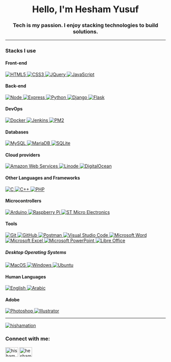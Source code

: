 <h1 align="center">Hello, I'm Hesham Yusuf</h1>
<h3 align="center">Tech is my passion. I enjoy stacking technologies to build solutions.</h3>

---

### Stacks I use

#### Front-end

<a href='https://html.com/html5/'>
  <img
    alt='HTML5'
    src='https://img.shields.io/static/v1?logo=HTML5&label=%20&message=HTML%205&color=black'
  />
</a>
<a href='https://css3.com/'>
  <img
    alt='CSS3'
    src='https://img.shields.io/static/v1?logo=CSS3&label=%20&message=CSS%203&color=black&logoColor=1572B6'
  />
</a>
<a href='https://jquery.com/'>
  <img
    alt='JQuery'
    src='https://img.shields.io/static/v1?logo=JQuery&label=%20&message=JQuery&color=black'
  />
</a>

<a href='https://www.javascript.com/'>
  <img
    alt='JavaScript'
    src='https://img.shields.io/static/v1?logo=JavaScript&label=%20&message=JavaScript&color=black'
  />
</a>

#### Back-end

<a href='https://nodejs.org/'>
  <img
    alt='Node'
    src='https://img.shields.io/static/v1?logo=Node.JS&label=%20&message=Node&color=black'
  />
</a>
<a href='http://expressjs.com/'>
  <img
    alt='Express'
    src='https://img.shields.io/static/v1?logo=Express&label=%20&message=Express&color=black'
  />
</a>
<a href='https://www.python.org/'>
  <img
    alt='Python'
    src='https://img.shields.io/static/v1?logo=Python&label=%20&message=Python&color=black'
  />
</a>
<a href='https://www.djangoproject.com/'>
  <img
    alt='Django'
    src='https://img.shields.io/static/v1?logo=Django&label=%20&message=Django&color=black&logoColor=092E20'
  />
</a>
<a href='https://flask.palletsprojects.com/'>
  <img
    alt='Flask'
    src='https://img.shields.io/static/v1?logo=Flask&label=%20&message=Flask&color=black'
  />
</a>




#### DevOps
<a href='https://www.docker.com/'>
  <img
    alt='Docker'
    src='https://img.shields.io/static/v1?logo=Docker&label=%20&message=Docker&color=black'
  />
</a>
<a href='https://www.jenkins.io/'>
  <img
    alt='Jenkins'
    src='https://img.shields.io/static/v1?logo=Jenkins&label=%20&message=Jenkins&color=black'
  />
</a>
<a href='https://pm2.keymetrics.io/'>
  <img
    alt='PM2'
    src='https://img.shields.io/static/v1?logo=pm2&label=%20&message=pm2&color=black'
  />
</a>


#### Databases

<a href='https://www.mysql.com/'>
  <img
    alt='MySQL'
    src='https://img.shields.io/static/v1?logo=MySQL&label=%20&message=MySQL&color=black'
  />
</a>

<a href='https://mariadb.org/'>
  <img
    alt='MariaDB'
    src='https://img.shields.io/static/v1?logo=MariaDB&label=%20&message=MariaDB&color=black&logoColor=white'
  />
</a>

<a href='https://sqlite.org/index.html'>
  <img
    alt='SQLite'
    src='https://img.shields.io/static/v1?logo=SQLite&label=%20&message=SQLite&color=black&logoColor=003B57'
  />
</a>

#### Cloud providers
<a href='https://www.aws.com'>
  <img
    alt='Amazon Web Services'
    src='https://img.shields.io/static/v1?logo=amazonaws&label=%20&message=AWS&color=black'
  />
</a>

<a href='https://www.linode.com'>
  <img
    alt='Linode'
    src='https://img.shields.io/static/v1?logo=linode&label=%20&message=Linode&color=black'
  />
</a>


<a href='https://www.digitalocean.com'>
  <img
    alt='DigitalOcean'
    src='https://img.shields.io/static/v1?logo=digitalocean&label=%20&message=DigitalOcean&color=black'
  />
</a>


#### Other Languages and Frameworks

<a href='https://www.iso.org/standard/74528.html'>
  <img
    alt='C'
    src='https://img.shields.io/static/v1?logo=C&label=%20&message=C&color=black'
  />
</a>

<a href='https://cplusplus.com/'>
  <img
    alt='C++'
    src='https://img.shields.io/badge/-c++-black?logo=c%2B%2B&message=C%2B%2B'
  />
</a>

<a href='https://www.php.net/'>
  <img
    alt='PHP'
    src='https://img.shields.io/static/v1?logo=php&label=%20&message=php&color=black'
  />
</a>



#### Microcontrollers

<a href='https://www.arduino.cc/'>
  <img
    alt='Arduino'
    src='https://img.shields.io/static/v1?logo=arduino&label=%20&message=Arduino&color=black'
  />
</a>
<a href='https://www.raspberrypi.org/'>
  <img
    alt='Raspberry Pi'
    src='https://img.shields.io/static/v1?logo=raspberrypi&label=%20&message=Raspberry%20Pi&color=black&logoColor=A22846'
  />
</a>

<a href='https://www.st.com/'>
  <img
    alt='ST Micro Electronics'
    src='https://img.shields.io/static/v1?logo=stmicroelectronics&label=%20&message=ST%20Micro%20Electronics&color=black'
  />
</a>


#### Tools

<a href='https://git-scm.com/'>
  <img
    alt='Git'
    src='https://img.shields.io/static/v1?logo=Git&label=%20&message=Git&color=black'
  />
</a>
<a href='https://github.com/'>
  <img
    alt='GitHub'
    src='https://img.shields.io/static/v1?logo=GitHub&label=%20&message=GitHub&color=black'
  />
</a>
<a href='https://www.postman.com/'>
  <img
    alt='Postman'
    src='https://img.shields.io/static/v1?logo=Postman&label=%20&message=Postman&color=black'
  />
</a>
<a href='https://code.visualstudio.com/'>
  <img
    alt='Visual Studio Code'
    src='https://img.shields.io/static/v1?logo=VisualStudioCode&label=%20&message=Visual%20Studio%20Code&color=black&logoColor=007ACC'
  />
</a>
<a href='https://www.microsoft.com/en-gb/microsoft-365/microsoft-office'>
  <img
    alt='Microsoft Word'
    src='https://img.shields.io/static/v1?logo=MicrosoftWord&label=%20&message=Microsoft%20Word&color=black&logoColor=2B579A'
  />
</a>
<a href='https://www.microsoft.com/en-gb/microsoft-365/microsoft-office'>
  <img
    alt='Microsoft Excel'
    src='https://img.shields.io/static/v1?logo=MicrosoftExcel&label=%20&message=Microsoft%20Excel&color=black&logoColor=217346'
  />
</a>
<a href='https://www.microsoft.com/en-gb/microsoft-365/microsoft-office'>
  <img
    alt='Microsoft PowerPoint'
    src='https://img.shields.io/static/v1?logo=MicrosoftPowerPoint&label=%20&message=Microsoft%20PowerPoint&color=black&logoColor=B7472A'
  />
</a>
<a href='https://www.libreoffice.org/'>
  <img
    alt='Libre Office'
    src='https://img.shields.io/static/v1?logo=LibreOffice&label=%20&message=Libre%20Office&color=black&logoColor=18A303'
  />
</a>


##### Desktop Operating Systems
<a href='https://apple.com/macos'>
  <img
    alt='MacOS'
    src='https://img.shields.io/static/v1?logo=MacOS&label=%20&message=MacOS&color=black'
  />
</a>

<a href='https://www.microsoft.com/en-us/windows'>
  <img
    alt='Windows'
    src='https://img.shields.io/static/v1?logo=Windows&label=%20&message=Windows&color=black&logoColor=5E5E5E'
  />
</a>

<a href='https://ubuntu.com/'>
  <img
    alt='Ubuntu'
    src='https://img.shields.io/static/v1?logo=Ubuntu&label=%20&message=Ubuntu&color=black&logoColor=B7472A'
  />
</a>





#### Human Languages

<a href='https://github.com/hahayusuf'>
  <img
    alt='English'
    src='https://img.shields.io/badge/%20-English-black'
  />
</a>
<a href='https://github.com/hahayusuf'>
  <img
    alt='Arabic'
    src='https://img.shields.io/badge/%20-Arabic-black'
  />
</a>

#### Adobe

<a href='https://www.adobe.com/products/photoshop.html'>
  <img
    alt='Photoshop'
    src='https://img.shields.io/static/v1?logo=AdobePhotoShop&label=%20&message=PhotoShop&color=black'
  />
</a>
<a href='https://www.adobe.com/products/illustrator.html'>
  <img
    alt='Illustrator'
    src='https://img.shields.io/static/v1?logo=AdobeIllustrator&label=%20&message=Illustrator&color=black'
  />
</a>


---
<p align="left"> <a href="https://twitter.com/hishamation" target="blank"><img src="https://img.shields.io/twitter/follow/hishamation?logo=twitter&style=for-the-badge" alt="hishamation" /></a> </p>

<h3 align="left">Connect with me:</h3>
<p align="left">
<a href="https://twitter.com/hishamation" target="blank"><img align="center" src="https://raw.githubusercontent.com/rahuldkjain/github-profile-readme-generator/master/src/images/icons/Social/twitter.svg" alt="hishamation" height="30" width="40" /></a>
<a href="https://linkedin.com/in/hesham-yusuf-24361795" target="blank"><img align="center" src="https://raw.githubusercontent.com/rahuldkjain/github-profile-readme-generator/master/src/images/icons/Social/linked-in-alt.svg" alt="hesham-yusuf-24361795" height="30" width="40" /></a>
</p>


